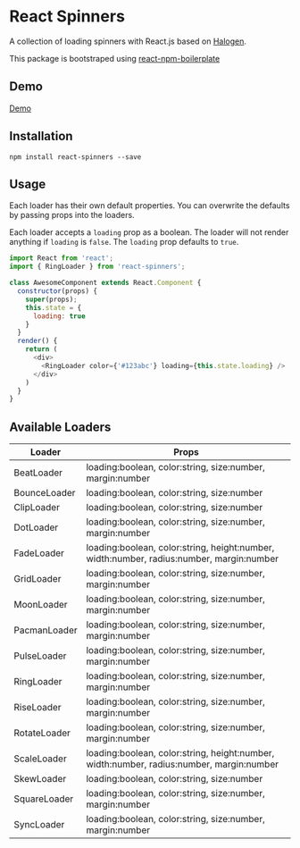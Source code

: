 # React Spinners

A collection of loading spinners with React.js based on [Halogen](https://github.com/yuanyan/halogen).

This package is bootstraped using [react-npm-boilerplate](https://github.com/juliancwirko/react-npm-boilerplate)

## Demo

[Demo](https://davidhu2000.github.io/react-spinners)

## Installation

    npm install react-spinners --save

## Usage

Each loader has their own default properties. You can overwrite the defaults by passing props into the loaders.

Each loader accepts a `loading` prop as a boolean. The loader will not render anything if `loading` is `false`. The `loading` prop defaults to `true`.

```js
import React from 'react';
import { RingLoader } from 'react-spinners';

class AwesomeComponent extends React.Component {
  constructor(props) {
    super(props);
    this.state = {
      loading: true
    }
  }
  render() {
    return (
      <div>
        <RingLoader color={'#123abc'} loading={this.state.loading} />
      </div>
    )
  }
}
```

## Available Loaders

Loader       | Props
-------------|-------------------------------------------------------------------------------------------
BeatLoader   | loading:boolean, color:string, size:number, margin:number
BounceLoader | loading:boolean, color:string, size:number
ClipLoader   | loading:boolean, color:string, size:number
DotLoader    | loading:boolean, color:string, size:number, margin:number
FadeLoader   | loading:boolean, color:string, height:number, width:number, radius:number,  margin:number
GridLoader   | loading:boolean, color:string, size:number, margin:number
MoonLoader   | loading:boolean, color:string, size:number, margin:number
PacmanLoader | loading:boolean, color:string, size:number, margin:number
PulseLoader  | loading:boolean, color:string, size:number, margin:number
RingLoader   | loading:boolean, color:string, size:number, margin:number
RiseLoader   | loading:boolean, color:string, size:number, margin:number
RotateLoader | loading:boolean, color:string, size:number, margin:number
ScaleLoader  | loading:boolean, color:string, height:number, width:number, radius:number,  margin:number
SkewLoader   | loading:boolean, color:string, size:number
SquareLoader | loading:boolean, color:string, size:number, margin:number
SyncLoader   | loading:boolean, color:string, size:number, margin:number

